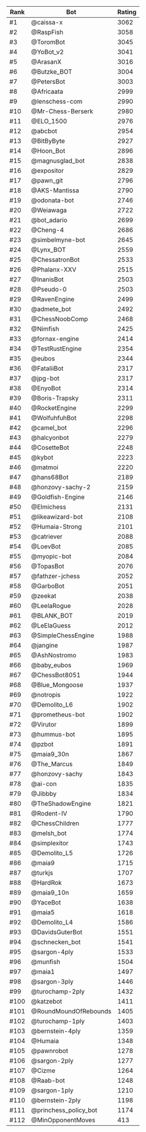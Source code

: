 Rank|Bot|Rating
---|---|---
#1|@caissa-x|3062
#2|@RaspFish|3058
#3|@ToromBot|3045
#4|@YoBot_v2|3041
#5|@ArasanX|3016
#6|@Butzke_BOT|3004
#7|@PetersBot|3003
#8|@Africaata|2999
#9|@lenschess-com|2990
#10|@Mr-Chess-Berserk|2980
#11|@ELO_1500|2976
#12|@abcbot|2954
#13|@BitByByte|2927
#14|@Hoon_Bot|2896
#15|@magnusglad_bot|2838
#16|@expositor|2829
#17|@pawn_git|2796
#18|@AKS-Mantissa|2790
#19|@odonata-bot|2746
#20|@Weiawaga|2722
#21|@bot_adario|2699
#22|@Cheng-4|2686
#23|@simbelmyne-bot|2645
#24|@Lynx_BOT|2559
#25|@ChessatronBot|2533
#26|@Phalanx-XXV|2515
#27|@InanisBot|2503
#28|@Pseudo-0|2503
#29|@RavenEngine|2499
#30|@admete_bot|2492
#31|@ChessNoobComp|2468
#32|@Nimfish|2425
#33|@fornax-engine|2414
#34|@TestRustEngine|2354
#35|@eubos|2344
#36|@FataliiBot|2317
#37|@jpg-bot|2317
#38|@EnyoBot|2314
#39|@Boris-Trapsky|2311
#40|@RocketEngine|2299
#41|@WolfuhfuhBot|2298
#42|@camel_bot|2296
#43|@halcyonbot|2279
#44|@CosetteBot|2248
#45|@kybot|2223
#46|@matmoi|2220
#47|@hans68Bot|2189
#48|@honzovy-sachy-2|2159
#49|@Goldfish-Engine|2146
#50|@Elmichess|2131
#51|@likeawizard-bot|2108
#52|@Humaia-Strong|2101
#53|@catriever|2088
#54|@LoevBot|2085
#55|@myopic-bot|2084
#56|@TopasBot|2076
#57|@fathzer-jchess|2052
#58|@GarboBot|2051
#59|@zeekat|2038
#60|@LeelaRogue|2028
#61|@BLANK_BOT|2019
#62|@LeElaGuess|2012
#63|@SimpleChessEngine|1988
#64|@jangine|1987
#65|@AshNostromo|1983
#66|@baby_eubos|1969
#67|@ChessBot8051|1944
#68|@Blue_Mongoose|1937
#69|@notropis|1922
#70|@Demolito_L6|1902
#71|@prometheus-bot|1902
#72|@Virutor|1899
#73|@hummus-bot|1895
#74|@pzbot|1891
#75|@maia9_30n|1867
#76|@The_Marcus|1849
#77|@honzovy-sachy|1843
#78|@ai-con|1835
#79|@Jibbby|1834
#80|@TheShadowEngine|1821
#81|@Rodent-IV|1790
#82|@ChessChildren|1777
#83|@melsh_bot|1774
#84|@simplexitor|1743
#85|@Demolito_L5|1726
#86|@maia9|1715
#87|@turkjs|1707
#88|@HardRok|1673
#89|@maia9_10n|1659
#90|@YaceBot|1638
#91|@maia5|1618
#92|@Demolito_L4|1586
#93|@DavidsGuterBot|1551
#94|@schnecken_bot|1541
#95|@sargon-4ply|1533
#96|@munfish|1504
#97|@maia1|1497
#98|@sargon-3ply|1446
#99|@turochamp-2ply|1432
#100|@katzebot|1411
#101|@RoundMoundOfRebounds|1405
#102|@turochamp-1ply|1403
#103|@bernstein-4ply|1359
#104|@Humaia|1348
#105|@pawnrobot|1278
#106|@sargon-2ply|1277
#107|@Cizme|1264
#108|@Raab-bot|1248
#109|@sargon-1ply|1210
#110|@bernstein-2ply|1198
#111|@princhess_policy_bot|1174
#112|@MinOpponentMoves|413
